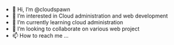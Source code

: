 - 👋 Hi, I’m @cloudspawn
- 👀 I’m interested in Cloud administration and web development
- 🌱 I’m currently learning cloud administration
- 💞️ I’m looking to collaborate on various web project
- 📫 How to reach me ...

<!---
cloudspawn/cloudspawn is a ✨ special ✨ repository because its `README.md` (this file) appears on your GitHub profile.
You can click the Preview link to take a look at your changes.
--->
